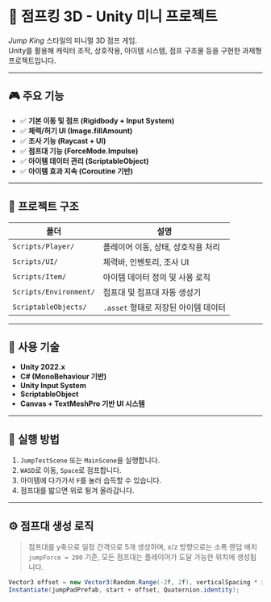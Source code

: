 # 🧗 점프킹 3D - Unity 미니 프로젝트

*Jump King* 스타일의 미니멀 3D 점프 게임.  
Unity를 활용해 캐릭터 조작, 상호작용, 아이템 시스템, 점프 구조물 등을 구현한 과제형 프로젝트입니다.

---

## 🎮 주요 기능

- ✅ **기본 이동 및 점프 (Rigidbody + Input System)**
- ✅ **체력/허기 UI (Image.fillAmount)**
- ✅ **조사 기능 (Raycast + UI)**
- ✅ **점프대 기능 (ForceMode.Impulse)**
- ✅ **아이템 데이터 관리 (ScriptableObject)**
- ✅ **아이템 효과 지속 (Coroutine 기반)**

---

## 🧱 프로젝트 구조

| 폴더 | 설명 |
|------|------|
| `Scripts/Player/` | 플레이어 이동, 상태, 상호작용 처리 |
| `Scripts/UI/` | 체력바, 인벤토리, 조사 UI |
| `Scripts/Item/` | 아이템 데이터 정의 및 사용 로직 |
| `Scripts/Environment/` | 점프대 및 점프대 자동 생성기 |
| `ScriptableObjects/` | `.asset` 형태로 저장된 아이템 데이터 |

---

## 🔨 사용 기술

- **Unity 2022.x**
- **C# (MonoBehaviour 기반)**
- **Unity Input System**
- **ScriptableObject**
- **Canvas + TextMeshPro 기반 UI 시스템**

---

## 🚀 실행 방법

1. `JumpTestScene` 또는 `MainScene`을 실행합니다.
2. `WASD`로 이동, `Space`로 점프합니다.
3. 아이템에 다가가서 `F`를 눌러 습득할 수 있습니다.
4. 점프대를 밟으면 위로 튕겨 올라갑니다.

---

## ⚙️ 점프대 생성 로직

> 점프대를 y축으로 일정 간격으로 5개 생성하며, x/z 방향으로는 소폭 랜덤 배치  
> `jumpForce = 200` 기준, 모든 점프대는 플레이어가 도달 가능한 위치에 생성됩니다.

```csharp
Vector3 offset = new Vector3(Random.Range(-2f, 2f), verticalSpacing * i, Random.Range(-2f, 2f));
Instantiate(jumpPadPrefab, start + offset, Quaternion.identity);
